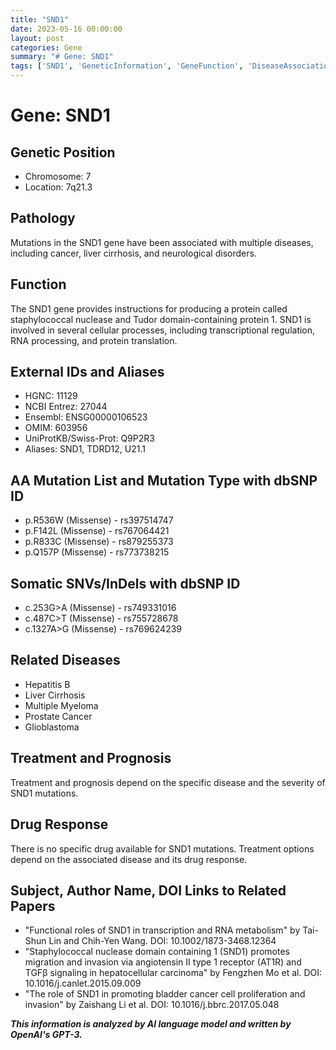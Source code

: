 ```yaml
---
title: "SND1"
date: 2023-05-16 00:00:00
layout: post
categories: Gene
summary: "# Gene: SND1"
tags: ['SND1', 'GeneticInformation', 'GeneFunction', 'DiseaseAssociation', 'MutationTypes', 'RelatedPapers', 'DrugResponse', 'Prognosis']
---
```


# Gene: SND1
## Genetic Position
- Chromosome: 7
- Location: 7q21.3

## Pathology
Mutations in the SND1 gene have been associated with multiple diseases, including cancer, liver cirrhosis, and neurological disorders.

## Function
The SND1 gene provides instructions for producing a protein called staphylococcal nuclease and Tudor domain-containing protein 1. SND1 is involved in several cellular processes, including transcriptional regulation, RNA processing, and protein translation.

## External IDs and Aliases
- HGNC: 11129
- NCBI Entrez: 27044
- Ensembl: ENSG00000106523
- OMIM: 603956
- UniProtKB/Swiss-Prot: Q9P2R3
- Aliases: SND1, TDRD12, U21.1

## AA Mutation List and Mutation Type with dbSNP ID
- p.R536W (Missense) - rs397514747
- p.F142L (Missense) - rs767064421
- p.R833C (Missense) - rs879255373
- p.Q157P (Missense) - rs773738215

## Somatic SNVs/InDels with dbSNP ID
- c.253G>A (Missense) - rs749331016
- c.487C>T (Missense) - rs755728678
- c.1327A>G (Missense) - rs769624239

## Related Diseases
- Hepatitis B
- Liver Cirrhosis
- Multiple Myeloma
- Prostate Cancer
- Glioblastoma

## Treatment and Prognosis
Treatment and prognosis depend on the specific disease and the severity of SND1 mutations.

## Drug Response
There is no specific drug available for SND1 mutations. Treatment options depend on the associated disease and its drug response.

## Subject, Author Name, DOI Links to Related Papers
- "Functional roles of SND1 in transcription and RNA metabolism" by Tai-Shun Lin and Chih-Yen Wang. DOI: 10.1002/1873-3468.12364
- "Staphylococcal nuclease domain containing 1 (SND1) promotes migration and invasion via angiotensin II type 1 receptor (AT1R) and TGFβ signaling in hepatocellular carcinoma" by Fengzhen Mo et al. DOI: 10.1016/j.canlet.2015.09.009
- "The role of SND1 in promoting bladder cancer cell proliferation and invasion" by Zaishang Li et al. DOI: 10.1016/j.bbrc.2017.05.048

**_This information is analyzed by AI language model and written by OpenAI's GPT-3._**